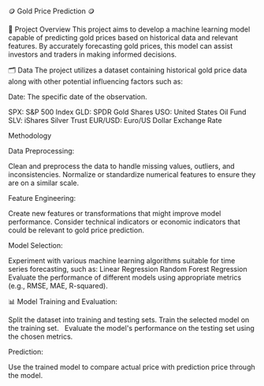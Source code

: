 🪙 Gold Price Prediction 🪙

📰 Project Overview
This project aims to develop a machine learning model capable of predicting gold prices based on historical data and relevant features. By accurately forecasting gold prices, this model can assist investors and traders in making informed decisions.

🗂️ Data
The project utilizes a dataset containing historical gold price data along with other potential influencing factors such as:

Date: The specific date of the observation.

SPX: S&P 500 Index
GLD: SPDR Gold Shares
USO: United States Oil Fund
SLV: iShares Silver Trust
EUR/USD: Euro/US Dollar Exchange Rate

Methodology

Data Preprocessing:

Clean and preprocess the data to handle missing values, outliers, and inconsistencies.
Normalize or standardize numerical features to ensure they are on a similar scale.

Feature Engineering:

Create new features or transformations that might improve model performance.
Consider technical indicators or economic indicators that could be relevant to gold price prediction.

Model Selection:

Experiment with various machine learning algorithms suitable for time series forecasting, such as:
Linear Regression
Random Forest Regression 
Evaluate the performance of different models using appropriate metrics (e.g., RMSE, MAE, R-squared).

📊 Model Training and Evaluation:

Split the dataset into training and testing sets.
Train the selected model on the training set.   
Evaluate the model's performance on the testing set using the chosen metrics.   

Prediction:

Use the trained model to compare actual price with prediction price through the model.
